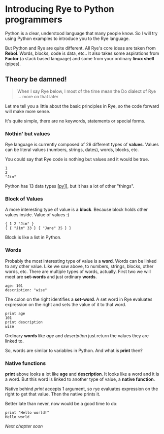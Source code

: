 # Introducing Rye to Python programmers

Python is a clear, understood language that many people know. So I will try using Python examples to introduce you to the Rye language.

But Python and Rye are quite different. All Rye's core ideas are taken from __Rebol__. Words, blocks, code is data, etc.. 
It also takes some aspirations from __Factor__ (a stack based language) and some from your ordinary __linux shell__ (pipes). 

## Theory be damned!

>When I say Rye below, I most of the time mean the Do dialect of Rye ... more on that later

Let me tell you a little about the basic principles in Rye, so the code forward will make more sense. 

It's quite simple, there are no keywords, statements or special forms.

### Nothin' but values

Rye language is currently composed of 29 different types of __values__. Values can be literal values (numbers, strings, dates), words, blocks, etc.

You could say that Rye code is nothing but values and it would be true. 

```factor
1
2
"Jim"
```
Python has 13 data types [[py1]](https://www.w3schools.com/python/python_datatypes.asp), but it has a lot of other "things".

### Block of Values

A more interesting type of value is a __block__. Because block holds other values inside. Value of values :)

```factor
{ 1 2 "Jim" }
{ { "Jim" 33 } { "Jane" 35 } }
```
Block is like a list in Python.

### Words

Probably the most interesting type of value is a __word__. Words can be linked to any other value. Like we saw above, 
to numbers, strings, blocks, other words, etc. There are multiple types of words, actually. First two we will meet
are __set-words__ and just ordinary __words__.

```factor
age: 101
description: "wise"
```
The colon on the right identifies a __set-word__. A set word in Rye evaluates expression on the right and
sets the value of it to that word.

```factor
print age
101
print description
wise
```
Ordinary __words__ like _age_ and _description_ just return the values they are linked to. 

So, words are similar to variables in Python. And what is __print__ then?

### Native functions

__print__ above looks a lot like __age__ and __description__. It looks like a word and it is a word. But this word is 
linked to another type of value, a __native function__. 

Native behind _print_ accepts 1 argument, so rye evaluates expression on the right to get that value. Then the native 
prints it.

Better late than never, now would be a good time to do:

```factor
print "Hello world!"
Hello world
```

_Next chapter soon_ 
